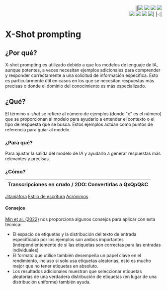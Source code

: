 <div align=right>

||[![](https://img.shields.io/badge/-Inicio-FFF?style=flat&logo=Emlakjet&logoColor=black)](/README.md) [![](https://img.shields.io/badge/-Introducción-FFF?style=flat&logo=abbrobotstudio&logoColor=black)](/documentos/intro.md) [![](https://img.shields.io/badge/-Modelos_de_lenguaje-FFF?style=flat&logo=LiveChat&logoColor=black)](/documentos/LLMs.md) [![](https://img.shields.io/badge/-Panorámica-FFF?style=flat&logo=openstreetmap&logoColor=black)](/documentos/panoramica.md)<br>  [![](https://img.shields.io/badge/-Prompts-FFF?style=flat&logo=Proton&logoColor=black)](/documentos/prompts/README.md) [![](https://img.shields.io/badge/-Ing,_de_prompts-FFF?style=flat&logo=googleearthengine&logoColor=black)](/documentos/ingenieriaDePrompts/README.md) [![](https://img.shields.io/badge/-Patrones-FFF?style=flat&logo=textpattern&logoColor=black)](/documentos/ingenieriaDePrompts/patrones/README.md) [![](https://img.shields.io/badge/-Casos_de_uso-FFF?style=flat&logo=gitbook&logoColor=black)](/documentos/casosDeUso/README.md)|
|-:|

</div>

# X-Shot prompting

## ¿Por qué?

X-shot prompting es utilizado debido a que los modelos de lenguaje de IA, aunque potentes, a veces necesitan ejemplos adicionales para comprender y responder correctamente a una solicitud de información específica. Esto es particularmente útil en casos en los que se necesitan respuestas más precisas o donde el dominio del conocimiento es más especializado.

## ¿Qué?

El término *x-shot* se refiere al número de ejemplos (donde "x" es el número) que se proporcionan al modelo para ayudarlo a entender el contexto o el tipo de respuesta que se busca. Estos ejemplos actúan como puntos de referencia para guiar al modelo.

### ¿Para qué?

Para ajustar la salida del modelo de IA y ayudarlo a generar respuestas más relevantes y precisas. 

### ¿Cómo?

|Transcripciones en crudo / 2DO: Convertirlas a QxQpQ&C
|-
[Jitanjáfora](/documentos/casosDeUso/aprendizajeJitanjafora.md)
[Estilo de escritura](https://chat.openai.com/share/584af1d9-e459-4fc3-b571-bf8a3c317d66)
[Acrónimos](/documentos/casosDeUso/acronimo.md)

#### Consejos

[Min et al. (2022)](https://arxiv.org/abs/2202.12837) nos proporciona algunos consejos para aplicar con esta técnica:

- El espacio de etiquetas y la distribución del texto de entrada especificado por los ejemplos son ambos importantes (independientemente de si las etiquetas son correctas para las entradas individuales)
- El formato que utilice también desempeña un papel clave en el rendimiento, incluso si solo usa etiquetas aleatorias, esto es mucho mejor que no tener etiquetas en absoluto.
- Los resultados adicionales muestran que seleccionar etiquetas aleatorias de una verdadera distribución de etiquetas (en lugar de una distribución uniforme) también ayuda.
